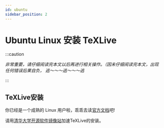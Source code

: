 ```yaml
---
id: ubuntu
sidebar_position: 2
---
```


# Ubuntu Linux 安装 TeXLive

:::caution

*非常重要，请仔细阅读完本文以后再进行相关操作。（因未仔细阅读完本文，出现任何错误后果自负， 逃～～～逃～～～逃*

:::

## TeXLive安装

你已经是一个成熟的 Linux 用户啦，乖乖去读[官方文档](https://www.tug.org/texlive/quickinstall.html)吧!

请用[清华大学开源软件镜像站](https://mirrors.tuna.tsinghua.edu.cn/help/CTAN/)加速TeXLive的安装。